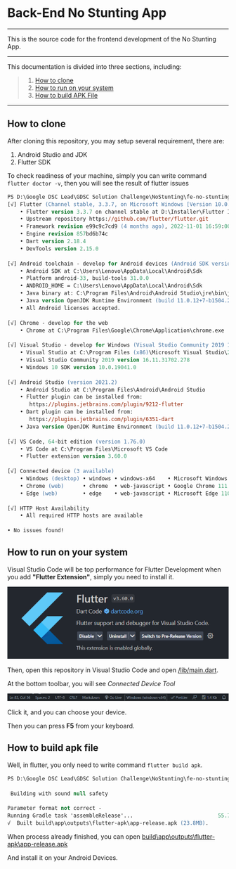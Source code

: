 # Back-End No Stunting App

---

This is the source code for the frontend development of the No Stunting App.

---

This documentation is divided into three sections, including:

> 1. [How to clone](#how-to-clone)
> 2. [How to run on your system](#how-to-run-on-your-system)
> 3. [How to build APK File](#how-to-build-apk-file)

---

## How to clone

After cloning this repository, you may setup several requirement, there are:

1. Android Studio and JDK
2. Flutter SDK

To check readiness of your machine, simply you can write command `flutter doctor -v`, then you will see the result of flutter issues

```ps
PS D:\Google DSC Lead\GDSC Solution Challenge\NoStunting\fe-no-stunting> flutter doctor -v
[√] Flutter (Channel stable, 3.3.7, on Microsoft Windows [Version 10.0.19045.2251], locale en-US)
    • Flutter version 3.3.7 on channel stable at D:\Installer\Flutter Installer\flutter
    • Upstream repository https://github.com/flutter/flutter.git
    • Framework revision e99c9c7cd9 (4 months ago), 2022-11-01 16:59:00 -0700
    • Engine revision 857bd6b74c
    • Dart version 2.18.4
    • DevTools version 2.15.0

[√] Android toolchain - develop for Android devices (Android SDK version 31.0.0)
    • Android SDK at C:\Users\Lenovo\AppData\Local\Android\Sdk
    • Platform android-33, build-tools 31.0.0
    • ANDROID_HOME = C:\Users\Lenovo\AppData\Local\Android\Sdk
    • Java binary at: C:\Program Files\Android\Android Studio\jre\bin\java
    • Java version OpenJDK Runtime Environment (build 11.0.12+7-b1504.28-7817840)
    • All Android licenses accepted.

[√] Chrome - develop for the web
    • Chrome at C:\Program Files\Google\Chrome\Application\chrome.exe

[√] Visual Studio - develop for Windows (Visual Studio Community 2019 16.11.3)
    • Visual Studio at C:\Program Files (x86)\Microsoft Visual Studio\2019\Community
    • Visual Studio Community 2019 version 16.11.31702.278
    • Windows 10 SDK version 10.0.19041.0

[√] Android Studio (version 2021.2)
    • Android Studio at C:\Program Files\Android\Android Studio
    • Flutter plugin can be installed from:
       https://plugins.jetbrains.com/plugin/9212-flutter
    • Dart plugin can be installed from:
       https://plugins.jetbrains.com/plugin/6351-dart
    • Java version OpenJDK Runtime Environment (build 11.0.12+7-b1504.28-7817840)

[√] VS Code, 64-bit edition (version 1.76.0)
    • VS Code at C:\Program Files\Microsoft VS Code
    • Flutter extension version 3.60.0

[√] Connected device (3 available)
    • Windows (desktop) • windows • windows-x64    • Microsoft Windows [Version 10.0.19045.2251]
    • Chrome (web)      • chrome  • web-javascript • Google Chrome 111.0.5563.64
    • Edge (web)        • edge    • web-javascript • Microsoft Edge 110.0.1587.63

[√] HTTP Host Availability
    • All required HTTP hosts are available

• No issues found!
```

## How to run on your system

Visual Studio Code will be top performance for Flutter Development when you add **"Flutter Extension"**, simply you need to install it.

![image image](/readme/1.PNG)

Then, open this repository in Visual Studio Code and open [/lib/main.dart](/lib/main.dart).

At the bottom toolbar, you will see *Connected Device Tool*

![image image](/readme/2.PNG)

Click it, and you can choose your device.

Then you can press **F5** from your keyboard.

## How to build apk file

Well, in flutter, you only need to write command `flutter build apk`.

```ps
PS D:\Google DSC Lead\GDSC Solution Challenge\NoStunting\fe-no-stunting> flutter build apk

 Building with sound null safety 

Parameter format not correct -
Running Gradle task 'assembleRelease'...                           55.7s
√  Built build\app\outputs\flutter-apk\app-release.apk (23.8MB).
```

When process already finished, you can open [build\app\outputs\flutter-apk\app-release.apk](build\app\outputs\flutter-apk\app-release.apk)

And install it on your Android Devices.
